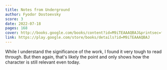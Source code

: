 ```yaml
---
title: Notes from Underground
author: Fyodor Dostoevsky
score: 3
date: 2022-07-18
pages: 168
cover: http://books.google.com/books/content?id=M9iTEAAAQBAJ&printsec=frontcover&img=1&zoom=1&source=gbs_api
link: https://play.google.com/store/books/details?id=M9iTEAAAQBAJ
---
```

While I understand the significance of the work, I found it very tough to read through. But then again, that's likely the point and only shows how the character is still relevant even today.